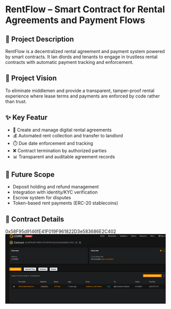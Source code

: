 # RentFlow – Smart Contract for Rental Agreements and   Payment Flows

## 📄 Project Description

RentFlow is a decentralized rental agreement and payment system powered by smart contracts. It lan dlords and tenants to engage in trustless rental contracts with automatic payment tracking and enforcement.    

## 🎯 Project Vision

To eliminate middlemen and provide a transparent, tamper-proof  rental experience where lease  terms and payments are enforced by code rather than trust.
       
## ✨ Key Featur

- 🏡 Create and manage digital rental agreements
- 💰 Automated rent collection and transfer to landlord
- ⏱️ Due date enforcement and tracking
- ❌ Contract termination by authorized parties
- 📊 Transparent and auditable agreement records

## 🔮 Future Scope

- Deposit holding and refund management
- Integration with identity/KYC verification
- Escrow system for disputes
- Token-based rent payments (ERC-20 stablecoins)

## 📜 Contract Details
0x58F95d9146fE41F019F961822D3e583686E2C402
![alt text](image.png)
